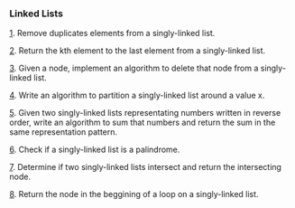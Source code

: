 ### Linked Lists

[1](https://github.com/rafaelsfrr/Algorithms-Java/blob/master/src/local/exercises/linkedList/src/RemoveDuplicate.java). Remove duplicates elements from a singly-linked list.

[2](https://github.com/rafaelsfrr/Algorithms-Java/blob/master/src/local/exercises/linkedList/src/GetElement.java). Return the kth element to the last element from a singly-linked list.

[3](https://github.com/rafaelsfrr/Algorithms-Java/blob/master/src/local/exercises/linkedList/src/DeleteNode.java). Given a node, implement an algorithm to delete that node from a singly-linked list.

[4](https://github.com/rafaelsfrr/Algorithms-Java/blob/master/src/local/exercises/linkedList/src/PartitionList.java). Write an algorithm to partition a singly-linked list around a value x.

[5](https://github.com/rafaelsfrr/Algorithms-Java/blob/master/src/local/exercises/linkedList/src/SumLists.java). Given two singly-linked lists representating numbers written in reverse order, write an algorithm to sum that numbers and return the sum in the same representation pattern.

[6](https://github.com/rafaelsfrr/Algorithms-Java/blob/master/src/local/exercises/linkedList/src/Palindrome.java). Check if a singly-linked list is a palindrome.

[7](https://github.com/rafaelsfrr/Algorithms-Java/blob/master/src/local/exercises/linkedList/src/Intersection.java). Determine if two singly-linked lists intersect and return the intersecting node.

[8](https://github.com/rafaelsfrr/Algorithms-Java/blob/master/src/local/exercises/linkedList/src/LoopDetection.java). Return the node in the beggining of a loop on a singly-linked list.